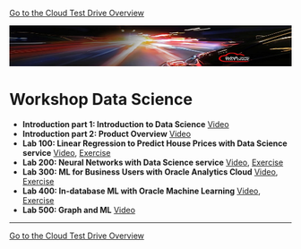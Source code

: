 [Go to the Cloud Test Drive Overview](../../readme.md)

![](./commonimages/customer_logo2.png)

# Workshop Data Science #

- **Introduction part 1: Introduction to Data Science** [Video](https://otube.oracle.com/media/1+-+Data+Science+Workshop+-+Introduction+to+Data+Science/1_pkinbt1m)
- **Introduction part 2: Product Overview** [Video](https://otube.oracle.com/media/2+-+Data+Science+Workshop+-+Product+Overview/1_fb7db7zl)
- **Lab 100: Linear Regression to Predict House Prices with Data Science service** [Video](https://otube.oracle.com/media/3+-+Data+Science+Workshop+-+Lab+100+Linear+Regression+-+Data+Science+service/1_z7v96nsn), [Exercise](./lab100/lab.md)
- **Lab 200: Neural Networks with Data Science service** [Video](https://otube.oracle.com/media/4+-+Data+Science+Workshop+-+Lab+200+Neural+Networks+-+Data+Science+service/1_budo6ag9), [Exercise](./lab200/lab.md)
- **Lab 300: ML for Business Users with Oracle Analytics Cloud** [Video](https://otube.oracle.com/media/5+-+Data+Science+Workshop+-+Lab+300+ML+for+Business+Users+with+Oracle+Analytics+Cloud/1_2ad0bd2t), [Exercise](./lab300/lab.md)
- **Lab 400: In-database ML with Oracle Machine Learning** [Video](https://otube.oracle.com/media/6+-+Data+Science+Workshop+-+Lab+400+In-database+ML+with+OML/1_0vdjbad4), [Exercise](./lab400/lab.md)
- **Lab 500: Graph and ML** [Video](https://otube.oracle.com/media/7+-+Data+Science+Workshop+-+Lab+500+Graph+and+Machine+Learning/1_40u1t5um)

---

[Go to the Cloud Test Drive Overview](../../readme.md)
